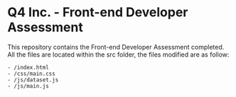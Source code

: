 # Q4 Inc. - Front-end Developer Assessment

This repository contains the Front-end Developer Assessment completed.
All the files are located within the src folder, the files modified are as follow:

```
- /index.html
- /css/main.css
- /js/dataset.js
- /js/main.js
```

